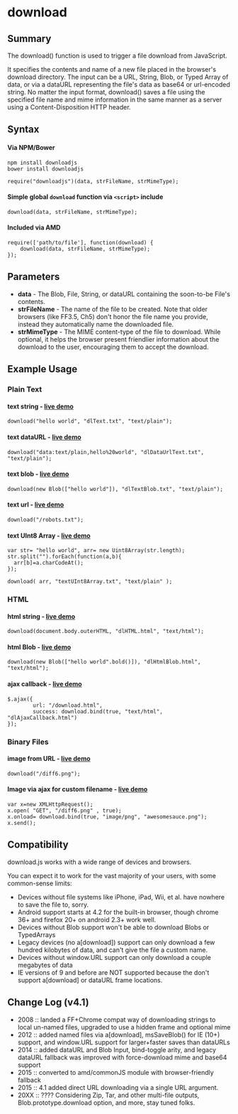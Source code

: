 download
========

Summary
---------
The download() function is used to trigger a file download from JavaScript. 

It specifies the contents and name of a new file placed in the browser's download directory. The input can be a URL, String, Blob, or Typed Array of data, or via a dataURL representing the file's data as base64 or url-encoded string. No matter the input format, download() saves a file using the specified file name and mime information in the same manner as a server using a Content-Disposition HTTP header.

Syntax
---------

#### Via NPM/Bower 
`npm install downloadjs`  
`bower install downloadjs`

`require("downloadjs")(data, strFileName, strMimeType);`

#### Simple global `download` function via `<script>` include
    download(data, strFileName, strMimeType);

#### Included via AMD
    require(['path/to/file'], function(download) {
        download(data, strFileName, strMimeType);
    });


Parameters
---------
* **data** - The Blob, File, String, or dataURL containing the soon-to-be File's contents.
* **strFileName** - The name of the file to be created. Note that older browsers (like FF3.5, Ch5) don't honor the file name you provide, instead they automatically name the downloaded file.
* **strMimeType** - The MIME content-type of the file to download. While optional, it helps the browser present friendlier information about the download to the user, encouraging them to accept the download.



Example Usage
---------


### Plain Text
#### text string  -  [live demo](http://pagedemos.com/sxks39b72aqb/1)
    download("hello world", "dlText.txt", "text/plain");

#### text dataURL  -  [live demo](http://pagedemos.com/sxks39b72aqb/2)
    download("data:text/plain,hello%20world", "dlDataUrlText.txt", "text/plain");

#### text blob  -  [live demo](http://pagedemos.com/sxks39b72aqb/3)
    download(new Blob(["hello world"]), "dlTextBlob.txt", "text/plain");

#### text url - [live demo](http://pagedemos.com/pz6hkyqutjtw/)
    download("/robots.txt");


#### text UInt8 Array -  [live demo](http://pagedemos.com/sxks39b72aqb/4)
    var str= "hello world",	arr= new Uint8Array(str.length);
    str.split("").forEach(function(a,b){
   	  arr[b]=a.charCodeAt();
    });

    download( arr, "textUInt8Array.txt", "text/plain" );

### HTML
#### html string -  [live demo](http://pagedemos.com/sxks39b72aqb/5)
    download(document.body.outerHTML, "dlHTML.html", "text/html");

#### html Blob -  [live demo](http://pagedemos.com/sxks39b72aqb/6)
    download(new Blob(["hello world".bold()]), "dlHtmlBlob.html", "text/html");

#### ajax callback -  [live demo](http://pagedemos.com/sxks39b72aqb/7)
    $.ajax({
    		url: "/download.html",
    		success: download.bind(true, "text/html", "dlAjaxCallback.html")
    });

### Binary Files
#### image from URL  -  [live demo](http://pagedemos.com/yvvmxbjrwq7u/)
    download("/diff6.png");

#### Image via ajax for custom filename - [live demo](http://pagedemos.com/dxa55tv3aubb/)
    var x=new XMLHttpRequest();
    x.open( "GET", "/diff6.png" , true);
    x.onload= download.bind(true, "image/png", "awesomesauce.png");
    x.send();

Compatibility
---------
download.js works with a wide range of devices and browsers.

You can expect it to work for the vast majority of your users, with some common-sense limits:

* Devices without file systems like iPhone, iPad, Wii, et al. have nowhere to save the file to, sorry.
* Android support starts at 4.2 for the built-in browser, though chrome 36+ and firefox 20+ on android 2.3+ work well.
* Devices without Blob support won't be able to download Blobs or TypedArrays
* Legacy devices (no a[download]) support can only download a few hundred kilobytes of data, and can't give the file a custom name.
* Devices without window.URL support can only download a couple megabytes of data
* IE versions of 9 and before are NOT supported because the don't support a[download] or dataURL frame locations.


Change Log (v4.1)
---------
* 2008 :: landed a FF+Chrome compat way of downloading strings to local un-named files, upgraded to use a hidden frame and optional mime
* 2012 :: added named files via a[download], msSaveBlob() for IE (10+) support, and window.URL support for larger+faster saves than dataURLs
* 2014 :: added dataURL and Blob Input, bind-toggle arity, and legacy dataURL fallback was improved with force-download mime and base64 support
* 2015 :: converted to amd/commonJS module with browser-friendly fallback
* 2015 :: 4.1 added direct URL downloading via a single URL argument.
* 20XX :: ???? Considering Zip, Tar, and other multi-file outputs, Blob.prototype.download option, and more, stay tuned folks.
